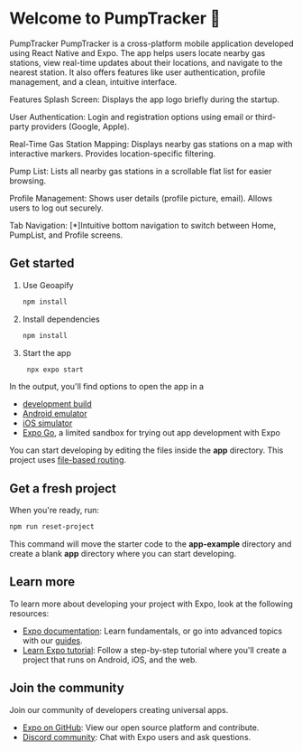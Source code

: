 # Welcome to PumpTracker 👋

PumpTracker
PumpTracker is a cross-platform mobile application developed using React Native and Expo. The app helps users locate nearby gas stations, view real-time updates about their locations, and navigate to the nearest station. It also offers features like user authentication, profile management, and a clean, intuitive interface.

Features
Splash Screen: 
Displays the app logo briefly during the startup.

User Authentication: 
Login and registration options using email or third-party providers (Google, Apple).

Real-Time Gas Station Mapping:
Displays nearby gas stations on a map with interactive markers.
Provides location-specific filtering.

Pump List:
Lists all nearby gas stations in a scrollable flat list for easier browsing.

Profile Management:
Shows user details (profile picture, email).
Allows users to log out securely.

Tab Navigation: 
[*]Intuitive bottom navigation to switch between Home, PumpList, and Profile screens.

## Get started
1. Use Geoapify

   ```bash
   npm install
   ```

2. Install dependencies

   ```bash
   npm install
   ```

3. Start the app

   ```bash
    npx expo start
   ```

In the output, you'll find options to open the app in a

- [development build](https://docs.expo.dev/develop/development-builds/introduction/)
- [Android emulator](https://docs.expo.dev/workflow/android-studio-emulator/)
- [iOS simulator](https://docs.expo.dev/workflow/ios-simulator/)
- [Expo Go](https://expo.dev/go), a limited sandbox for trying out app development with Expo

You can start developing by editing the files inside the **app** directory. This project uses [file-based routing](https://docs.expo.dev/router/introduction).

## Get a fresh project

When you're ready, run:

```bash
npm run reset-project
```

This command will move the starter code to the **app-example** directory and create a blank **app** directory where you can start developing.

## Learn more

To learn more about developing your project with Expo, look at the following resources:

- [Expo documentation](https://docs.expo.dev/): Learn fundamentals, or go into advanced topics with our [guides](https://docs.expo.dev/guides).
- [Learn Expo tutorial](https://docs.expo.dev/tutorial/introduction/): Follow a step-by-step tutorial where you'll create a project that runs on Android, iOS, and the web.

## Join the community

Join our community of developers creating universal apps.

- [Expo on GitHub](https://github.com/expo/expo): View our open source platform and contribute.
- [Discord community](https://chat.expo.dev): Chat with Expo users and ask questions.
